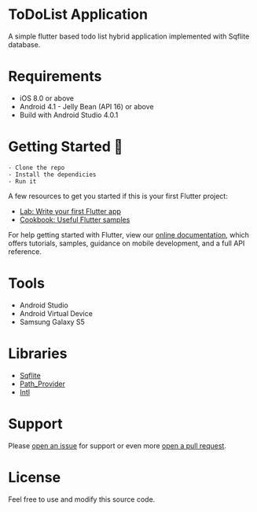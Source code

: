 # ToDoList Application

A simple flutter based todo list hybrid application implemented with Sqflite database.

# Requirements
* iOS 8.0 or above
* Android 4.1 - Jelly Bean (API 16) or above
* Build with Android Studio 4.0.1

# Getting Started 🚀
```
- Clone the repo
- Install the dependicies
- Run it
```

A few resources to get you started if this is your first Flutter project:

- [Lab: Write your first Flutter app](https://flutter.dev/docs/get-started/codelab)
- [Cookbook: Useful Flutter samples](https://flutter.dev/docs/cookbook)

For help getting started with Flutter, view our
[online documentation](https://flutter.dev/docs), which offers tutorials,
samples, guidance on mobile development, and a full API reference.


# Tools
  * Android Studio
  * Android Virtual Device
  * Samsung Galaxy S5

# Libraries
* [Sqflite](https://pub.dev/packages/sqflite)
* [Path_Provider](https://pub.dev/packages/path_provider)
* [Intl](https://pub.dev/packages/intl)

# Support
Please [open an issue](https://github.com/abdullahabbasi852/ToDoList/issues) for support or even more [open a pull request](https://github.com/abdullahabbasi852/ToDoList/pulls).

# License
Feel free to use and modify this source code.
